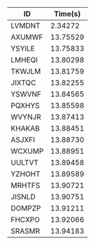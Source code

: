 |ID|Time(s)|
|-|-|
|LVMDNT|2.34272|
|AXUMWF|13.75529|
|YSYILE|13.75833|
|LMHEQI|13.80298|
|TKWJLM|13.81759|
|JIXTQC|13.82255|
|YSWVNF|13.84565|
|PQXHYS|13.85598|
|WVYNJR|13.87413|
|KHAKAB|13.88451|
|ASJXFI|13.88730|
|WCXUMP|13.88951|
|UULTVT|13.89458|
|YZHOHT|13.89589|
|MRHTFS|13.90721|
|JISNLD|13.90751|
|DOMPZP|13.91211|
|FHCXPO|13.92066|
|SRASMR|13.94183|

